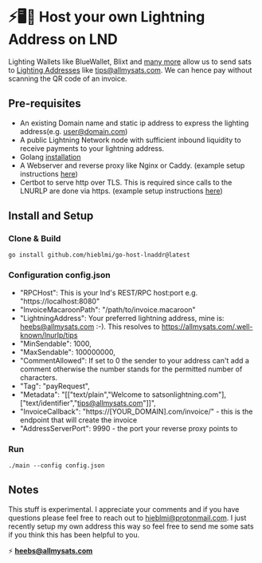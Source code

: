 # ⚡🖥️👾 Host your own Lightning Address on LND
Lighting Wallets like BlueWallet, Blixt and [many more](https://github.com/andrerfneves/lightning-address/blob/master/README.md#wallets-supported) allow us to send sats to [Lighting Addresses](https://lightningaddress.com) like tips@allmysats.com. We can hence pay without scanning the QR code of an invoice.

## Pre-requisites
- An existing Domain name and static ip address to express the lighting address(e.g. user@domain.com)
- A public Lightning Network node with sufficient inbound liquidity to receive payments to your lightning address.
- Golang [installation](https://golang.org/doc/install)
- A Webserver and reverse proxy like Nginx or Caddy. (example setup instructions [here](https://www.digitalocean.com/community/tutorials/how-to-deploy-a-go-web-application-using-nginx-on-ubuntu-18-04))
- Certbot to serve http over TLS. This is required since calls to the LNURLP are done via https. (example setup instructions [here](https://www.digitalocean.com/community/tutorials/how-to-secure-nginx-with-let-s-encrypt-on-ubuntu-18-04))

## Install and Setup
### Clone & Build
```
go install github.com/hieblmi/go-host-lnaddr@latest
```
### Configuration config.json
- "RPCHost": This is your lnd's REST/RPC host:port e.g. "https://localhost:8080"
- "InvoiceMacaroonPath": "/path/to/invoice.macaroon"
- "LightningAddress": Your preferred lightning address, mine is: heebs@allmysats.com :-). This resolves to https://allmysats.com/.well-known/lnurlp/tips
- "MinSendable": 1000,
- "MaxSendable": 100000000,
- "CommentAllowed": If set to 0 the sender to your address can't add a comment otherwise the number stands for the permitted number of characters.
- "Tag": "payRequest",
- "Metadata": "[[\"text/plain\",\"Welcome to satsonlightning.com\"],[\"text/identifier\",\"tips@allmysats.com\"]]",
- "InvoiceCallback": "https://[YOUR_DOMAIN].com/invoice/" - this is the endpoint that will create the invoice
- "AddressServerPort": 9990 - the port your reverse proxy points to

### Run
```./main --config config.json```

## Notes
This stuff is experimental. I appreciate your comments and if you have questions please feel free to reach out to hieblmi@protonmail.com.
I just recently setup my own address this way so feel free to send me some sats if you think this has been helpful to you.

⚡ **heebs@allmysats.com**

